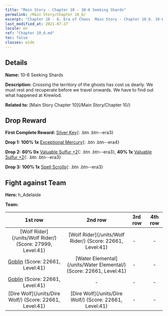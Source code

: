 ```yaml
---
title: "Main Story - Chapter 10 - 10-6 Seeking Shards"
permalink: /Main Story/Chapter 10_6/
excerpt: "Chapter 10 - 6. Era of Chaos  Main Story - Chapter 10_6. 10-6 Seeking Shards"
last_modified_at: 2021-07-27
locale: en
ref: "Chapter 10_6.md"
toc: false
classes: wide
---
```


## Details

 **Name:** 10-6 Seeking Shards

 **Description:** Crossing the territory of the ghosts has cost us dearly. We must rest and recuperate before we travel onwards. We have to find out what happened at Krewlod.

 **Related to:** [Main Story Chapter 10](/Main Story/Chapter 10/)

## Drop Reward

 **First Complete Reward:** [Silver Key](/Items/con_693/){: .btn .btn--era3}

 **Drop 1:** **100% 1x** [Exceptional Mercury](/Items/mat_35/){: .btn .btn--era4}

 **Drop 2:** **60% 0x** [Valuable Sulfur +2](/Items/mat_29/){: .btn .btn--era3}, **40% 1x** [Valuable Sulfur +2](/Items/mat_29/){: .btn .btn--era3}

 **Drop 3:** **100% 1x** [Spell Scrolls](/Items/con_694/){: .btn .btn--era3}


## Fight against Team
 **Hero:** h_Adelaide

 **Team:**


  | 1st row | 2nd row | 3rd row | 4th row |
  |:----:|:----:|:----|:----:|
  | [Wolf Rider](/units/Wolf Rider/) (Score: 27999, Level:41)  | [Wolf Rider](/units/Wolf Rider/) (Score: 22661, Level:41)  | - | - |
  | [Goblin](/units/Goblin/) (Score: 22661, Level:41)  | [Water Elemental](/units/Water Elemental/) (Score: 22661, Level:41)  | - | - |
  | [Goblin](/units/Goblin/) (Score: 22661, Level:41)  | - | - | - |
  | [Dire Wolf](/units/Dire Wolf/) (Score: 22661, Level:41)  | [Dire Wolf](/units/Dire Wolf/) (Score: 22661, Level:41)  | - | - |


